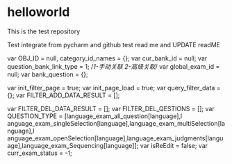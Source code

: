 # helloworld
This is the test repository

Test integrate from pycharm and github
test read me and UPDATE readME

var OBJ_ID = null, category_id_names = {};
var cur_bank_id = null;
var question_bank_link_type = 1; /*1-手动关联 2-高级关联*/
var global_exam_id = null;
var bank_question = {};

var init_filter_page = true;
var init_page_load = true;
var query_filter_data = {};
var FILTER_ADD_DATA_RESULT = [];

var FILTER_DEL_DATA_RESULT = [];
var FILTER_DEL_QESTIONS = [];
var QUESTION_TYPE = [language_exam_all_question[language],l
anguage_exam_singleSelection[language],language_exam_multiSelection[language],l
anguage_exam_openSelection[language],language_exam_judgments[language],language_exam_Sequencing[language]];
var isReEdit = false;
var curr_exam_status = -1;
